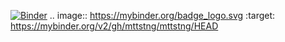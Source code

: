 [![Binder](https://mybinder.org/badge_logo.svg)](https://mybinder.org/v2/gh/mttstng/mttstng/HEAD)
.. image:: https://mybinder.org/badge_logo.svg
 :target: https://mybinder.org/v2/gh/mttstng/mttstng/HEAD
